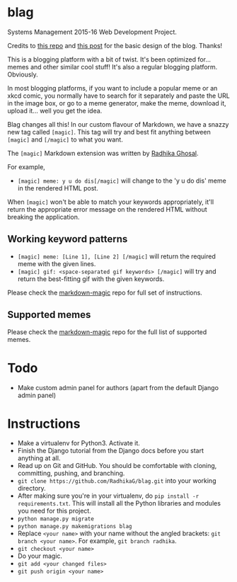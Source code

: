 # blag
Systems Management 2015-16 Web Development Project.

Credits to [this repo](https://github.com/arocks/qblog) and [this post](http://trevore.com/post/building-blog-django-17-and-python-34) for the basic design of the blog. Thanks!

This is a blogging platform with a bit of twist. It's been optimized for... memes and other similar cool stuff!
It's also a regular blogging platform. Obviously.

In most blogging platforms, if you want to include a popular meme or an xkcd comic, you normally have to search for it separately and paste the URL in the image box, or go to a meme generator, make the meme, download it, upload it... well you get the idea.

Blag changes all this! In our custom flavour of Markdown, we have a snazzy new tag called `[magic]`.
This tag will try and best fit anything between `[magic]` and `[/magic]` to what you want.

The `[magic]` Markdown extension was written by [Radhika Ghosal](https://github.com/RadhikaG).

For example,
* `[magic] meme: y u do dis[/magic]` will change to the 'y u do dis' meme in the rendered HTML post.

When `[magic]` won't be able to match your keywords appropriately, it'll return the appropriate error message on the rendered HTML without breaking the application.

## Working keyword patterns

* `[magic] meme: [Line 1], [Line 2] [/magic]` will return the required meme with the given lines.
* `[magic] gif: <space-separated gif keywords> [/magic]` will try and return the best-fitting gif with the given keywords.

Please check the [markdown-magic](https://github.com/RadhikaG/markdown-magic) repo for full set of instructions.

## Supported memes

Please check the [markdown-magic](https://github.com/RadhikaG/markdown-magic) repo for the full list of supported memes.

# Todo

* Make custom admin panel for authors (apart from the default Django admin panel)

# Instructions

* Make a virtualenv for Python3. Activate it.
* Finish the Django tutorial from the Django docs before you start anything at all.
* Read up on Git and GitHub. You should be comfortable with cloning, committing, pushing, and branching.
* `git clone https://github.com/RadhikaG/blag.git` into your working directory.
* After making sure you're in your virtualenv, do `pip install -r requirements.txt`. This will install all the Python libraries and modules you need for this project.
* `python manage.py migrate`
* `python manage.py makemigrations blag`
* Replace `<your name>` with your name without the angled brackets: `git branch <your name>`. For example, `git branch radhika`.
* `git checkout <your name>`
* Do your magic.
* `git add <your changed files>`
* `git push origin <your name>`

